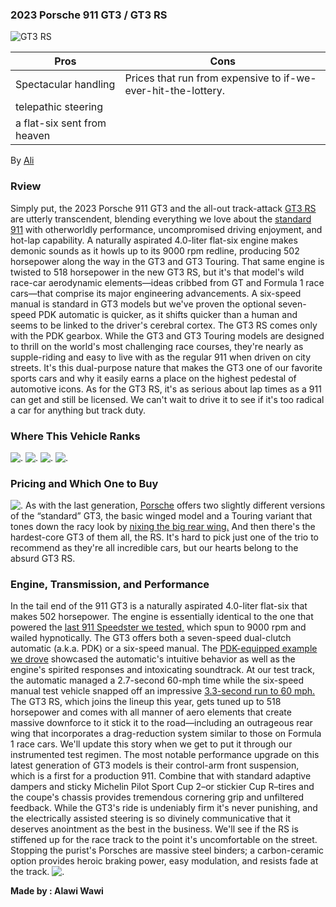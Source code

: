 ### 2023 Porsche 911 GT3 / GT3 RS


![GT3 RS](https://media.discordapp.net/attachments/997515233335722086/1132250150593638441/image.png?width=1646&height=662) 


| Pros      | Cons |
| ----------- | ----------- |
| Spectacular handling      | Prices that run from expensive to if-we-ever-hit-the-lottery.       |
| telepathic steering   |         |
| a flat-six sent from heaven   |

By [Ali](https://www.squzel.com)

### Rview

Simply put, the 2023 Porsche 911 GT3 and the all-out track-attack [GT3 RS](https://www.caranddriver.com/news/a40778771/2023-porsche-911-gt3-rs-revealed/) are utterly transcendent, blending everything we love about the [standard 911](https://www.caranddriver.com/porsche/911) with otherworldly performance, uncompromised driving enjoyment, and hot-lap capability. A naturally aspirated 4.0-liter flat-six engine makes demonic sounds as it howls up to its 9000 rpm redline, producing 502 horsepower along the way in the GT3 and GT3 Touring. That same engine is twisted to 518 horsepower in the new GT3 RS, but it's that model's wild race-car aerodynamic elements—ideas cribbed from GT and Formula 1 race cars—that comprise its major engineering advancements. A six-speed manual is standard in GT3 models but we've proven the optional seven-speed PDK automatic is quicker, as it shifts quicker than a human and seems to be linked to the driver's cerebral cortex. The GT3 RS comes only with the PDK gearbox. While the GT3 and GT3 Touring models are designed to thrill on the world's most challenging race courses, they're nearly as supple-riding and easy to live with as the regular 911 when driven on city streets. It's this dual-purpose nature that makes the GT3 one of our favorite sports cars and why it easily earns a place on the highest pedestal of automotive icons. As for the GT3 RS, it's as serious about lap times as a 911 can get and still be licensed. We can't wait to drive it to see if it's too radical a car for anything but track duty.

### Where This Vehicle Ranks

![.](https://media.discordapp.net/attachments/997515233335722086/1132252475303411782/image.png?width=501&height=558) ![.](https://media.discordapp.net/attachments/997515233335722086/1132252592437723136/image.png?width=502&height=556) ![.](https://media.discordapp.net/attachments/997515233335722086/1132252680350351360/image.png?width=497&height=560)
![.](https://media.discordapp.net/attachments/997515233335722086/1132252789540659231/image.png?width=512&height=575)

### Pricing and Which One to Buy
![.](https://media.discordapp.net/attachments/997515233335722086/1132253881548668989/image.png?width=881&height=210)
As with the last generation, [Porsche](https://www.caranddriver.com/porsche) offers two slightly different versions of the “standard” GT3, the basic winged model and a Touring variant that tones down the racy look by [nixing the big rear wing.](https://www.caranddriver.com/news/a36727872/2022-porsche-911-gt3-touring-specs-revealed/) And then there's the hardest-core GT3 of them all, the RS. It's hard to pick just one of the trio to recommend as they're all incredible cars, but our hearts belong to the absurd GT3 RS.

### Engine, Transmission, and Performance

In the tail end of the 911 GT3 is a naturally aspirated 4.0-liter flat-six that makes 502 horsepower. The engine is essentially identical to the one that powered the [last 911 Speedster we tested,](https://www.caranddriver.com/reviews/a31949683/2019-porsche-911-speedster-by-the-numbers/) which spun to 9000 rpm and wailed hypnotically. The GT3 offers both a seven-speed dual-clutch automatic (a.k.a. PDK) or a six-speed manual. The [PDK-equipped example we drove](https://www.caranddriver.com/reviews/a36164987/2022-porsche-911-gt3-drive/) showcased the automatic's intuitive behavior as well as the engine's spirited responses and intoxicating soundtrack. At our test track, the automatic managed a 2.7-second 60-mph time while the six-speed manual test vehicle snapped off an impressive [3.3-second run to 60 mph.](https://www.caranddriver.com/reviews/a39729350/2022-porsche-911-gt3-manual-by-the-numbers/) The GT3 RS, which joins the lineup this year, gets tuned up to 518 horsepower and comes with all manner of aero elements that create massive downforce to it stick it to the road—including an outrageous rear wing that incorporates a drag-reduction system similar to those on Formula 1 race cars. We'll update this story when we get to put it through our instrumented test regimen. The most notable performance upgrade on this latest generation of GT3 models is their control-arm front suspension, which is a first for a production 911. Combine that with standard adaptive dampers and sticky Michelin Pilot Sport Cup 2–or stickier Cup R–tires and the coupe's chassis provides tremendous cornering grip and unfiltered feedback. While the GT3's ride is undeniably firm it's never punishing, and the electrically assisted steering is so divinely communicative that it deserves anointment as the best in the business. We'll see if the RS is stiffened up for the race track to the point it's uncomfortable on the street. Stopping the purist's Porsches are massive steel binders; a carbon-ceramic option provides heroic braking power, easy modulation, and resists fade at the track.
![.](https://media.discordapp.net/attachments/997515233335722086/1132257865365729350/porsche_911_gt3_rs_2022_4k_8k-3840x2160.jpg?width=881&height=496) 

**Made by : Alawi Wawi**

